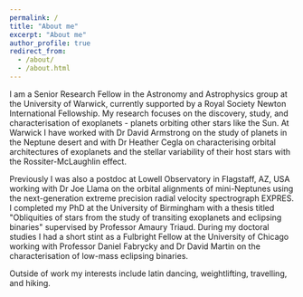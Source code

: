 ```yaml
---
permalink: /
title: "About me"
excerpt: "About me"
author_profile: true
redirect_from: 
  - /about/
  - /about.html
---
```


I am a Senior Research Fellow in the Astronomy and Astrophysics group at the University of Warwick, currently supported by a Royal Society Newton International Fellowship. My research focuses on the discovery, study, and characterisation of exoplanets - planets orbiting other stars like the Sun. At Warwick I have worked with Dr David Armstrong on the study of planets in the Neptune desert and with Dr Heather Cegla on characterising orbital architectures of exoplanets and the stellar variability of their host stars with the Rossiter-McLaughlin effect.

Previously I was also a postdoc at Lowell Observatory in Flagstaff, AZ, USA working with Dr Joe Llama on the orbital alignments of mini-Neptunes using the next-generation extreme precision radial velocity spectrograph EXPRES. I completed my PhD at the University of Birmingham with a thesis titled "Obliquities of stars from the study of transiting exoplanets and eclipsing binaries" supervised by Professor Amaury Triaud. During my doctoral studies I had a short stint as a Fulbright Fellow at the University of Chicago working with Professor Daniel Fabrycky and Dr David Martin on the characterisation of low-mass eclipsing binaries.

Outside of work my interests include latin dancing, weightlifting, travelling, and hiking.

